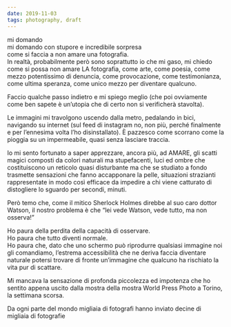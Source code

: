 ```yaml
---
date: 2019-11-03
tags: photography, draft
---
```

mi domando  
mi domando con stupore e incredibile sorpresa  
come si faccia a non amare una fotografia.  
In realtà, probabilmente però sono soprattutto io che mi gaso, mi chiedo come si possa non amare LA fotografia, come arte, come poesia, come mezzo potentissimo di denuncia, come provocazione, come testimonianza, come ultima speranza, come unico mezzo per diventare qualcuno.

Faccio qualche passo indietro e mi spiego meglio (che poi ovviamente come ben sapete è un’utopia che di certo non si verificherà stavolta).

Le immagini mi travolgono uscendo dalla metro, pedalando in bici, navigando su internet (sul feed di instagram no, non più, perché finalmente e per l’ennesima volta l’ho disinstallato).
È pazzesco come scorrano come la pioggia su un impermeabile, quasi senza lasciare traccia.

Io mi sento fortunato a saper apprezzare, ancora più, ad AMARE, gli scatti magici composti da colori naturali ma stupefacenti, luci ed ombre che costituiscono un reticolo quasi disturbante ma che se studiato a fondo trasmette sensazioni che fanno accapponare la pelle, situazioni strazianti rappresentate in modo così efficace da impedire a chi viene catturato di distogliere lo sguardo per secondi, minuti.

Però temo che, come il mitico Sherlock Holmes direbbe al suo caro dottor Watson, il nostro problema è che “lei vede Watson, vede tutto, ma non osserva!”

Ho paura della perdita della capacità di osservare.  
Ho paura che tutto diventi normale.  
Ho paura che, dato che uno schermo può riprodurre qualsiasi immagine noi gli comandiamo, l’estrema accessibilità che ne deriva faccia diventare naturale potersi trovare di fronte un’immagine che qualcuno ha rischiato la vita pur di scattare.

Mi mancava la sensazione di profonda piccolezza ed impotenza che ho sentito appena uscito dalla mostra della mostra World Press Photo a Torino, la settimana scorsa.

Da ogni parte del mondo migliaia di fotografi hanno inviato decine di migliaia di fotografie 